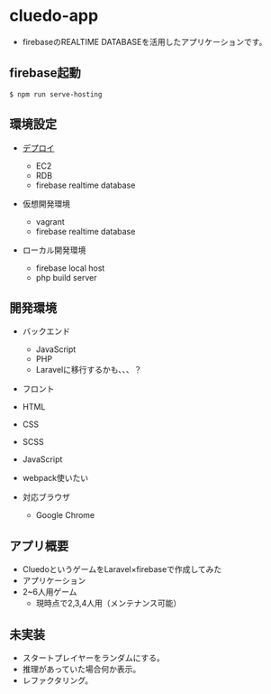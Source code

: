# cluedo-app

- firebaseのREALTIME DATABASEを活用したアプリケーションです。

## firebase起動
`$ npm run serve-hosting `

## 環境設定

- [デプロイ](https://oga-game.web.app/)
  - EC2
  - RDB
  - firebase realtime database

- 仮想開発環境
  - vagrant
  - firebase realtime database

- ローカル開発環境
  - firebase local host
  - php build server

## 開発環境

- バックエンド
  - JavaScript
  - PHP
  - Laravelに移行するかも、、、？

- フロント
 - HTML
 - CSS
 - SCSS
 - JavaScript
 - webpack使いたい

- 対応ブラウザ
  - Google Chrome

## アプリ概要

- CluedoというゲームをLaravel×firebaseで作成してみた
- アプリケーション
- 2~6人用ゲーム
  - 現時点で2,3,4人用（メンテナンス可能）

## 未実装
- スタートプレイヤーをランダムにする。
- 推理があっていた場合何か表示。
- レファクタリング。
